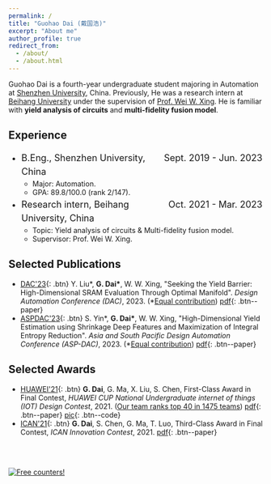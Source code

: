 ```yaml
---
permalink: /
title: "Guohao Dai (戴国浩)"
excerpt: "About me"
author_profile: true
redirect_from: 
  - /about/
  - /about.html
---
```


Guohao Dai is a fourth-year undergraduate student majoring in Automation at [Shenzhen University](https://en.szu.edu.cn/), China. Previously, He was a research intern at [Beihang University](https://ev.buaa.edu.cn/)  under the supervision of [Prof. Wei W. Xing](https://wayxing.github.io/). He is familiar with **yield analysis of circuits** and **multi-fidelity fusion model**.



## Experience

- <div style="font-size:18px; line-height:1.5; margin:0; padding:0.1em;"><span style="float:right">Sept. 2019 - Jun. 2023</span>B.Eng., Shenzhen University, China</div>

  - Major: Automation.
  - GPA: 89.8/100.0 (rank 2/147).

- <div style="font-size:18px; line-height:1.5; margin:0; padding:0.1em;"><span style="float:right">Oct. 2021 - Mar. 2023</span>Research intern, Beihang University, China</div>

  - Topic: Yield analysis of circuits & Multi-fidelity fusion model.
  - Supervisor: Prof. Wei W. Xing.



## Selected Publications

* [DAC'23](www.dac.com){: .btn} Y. Liu\*, **G. Dai\***, W. W. Xing, "Seeking the Yield Barrier: High-Dimensional SRAM Evaluation Through Optimal Manifold". *Design Automation Conference (DAC)*, 2023. (*<u>Equal contribution</u>) [pdf](https://guohaodai.github.io/files/My_DAC23.pdf){: .btn--paper} 
* [ASPDAC'23](https://www.aspdac.com/aspdac2024/){: .btn} S. Yin\*, **G. Dai\***, W. W. Xing, "High-Dimensional Yield Estimation using Shrinkage Deep Features and Maximization of Integral Entropy Reduction". *Asia and South Pacific Design Automation Conference (ASP-DAC)*, 2023.  (*<u>Equal contribution</u>) [pdf](https://guohaodai.github.io/files/My_ASPDAC23.pdf){: .btn--paper}



## Selected Awards

* [HUAWEI'21](http://iot.sjtu.edu.cn/Default.aspx){: .btn} **G. Dai**, G. Ma, X. Liu, S. Chen, First-Class Award in Final Contest, *HUAWEI CUP National Undergraduate internet of things (IOT) Design Contest*, 2021. (<u>Our team ranks top 40 in 1475 teams</u>) [pdf](https://guohaodai.github.io/files/awd_HW_final_21.pdf){: .btn--paper} [pic](https://guohaodai.github.io/images/baby_sys.jpg){: .btn--code}
* [ICAN'21](http://www.g-ican.com/home/index){: .btn} **G. Dai**, S. Chen, G. Ma, T. Luo, Third-Class Award in Final Contest, *ICAN Innovation Contest*, 2021. [pdf](https://guohaodai.github.io/files/awd_ICAN_final_21.pdf){: .btn--paper}

<br/>

<br/>

<a href="http://s11.flagcounter.com/more/QOb"><img src="https://s11.flagcounter.com/map/QOb/size_l/txt_828282/border_FFFFFF/pageviews_1/viewers_Visitors+are+from/flags_0/" alt="Free counters!" border="0"></a>



